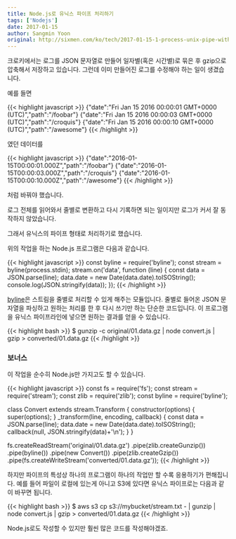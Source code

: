 ```yaml
---
title: Node.js로 유닉스 파이프 처리하기
tags: ['Nodejs']
date: 2017-01-15
author: Sangmin Yoon
original: http://sixmen.com/ko/tech/2017-01-15-1-process-unix-pipe-with-nodejs/
---
```


크로키에서는 로그를 JSON 문자열로 만들어 일자별(혹은 시간별)로 묶은 후
gzip으로 압축해서 저장하고 있습니다.
그런데 이미 만들어진 로그를 수정해야 하는 일이 생겼습니다.

<!--more-->

예를 들면

{{< highlight javascript >}}
{"date":"Fri Jan 15 2016 00:00:01 GMT+0000 (UTC)","path":"/foobar"}
{"date":"Fri Jan 15 2016 00:00:03 GMT+0000 (UTC)","path":"/croquis"}
{"date":"Fri Jan 15 2016 00:00:10 GMT+0000 (UTC)","path":"/awesome"}
{{< /highlight >}}

였던 데이터를

{{< highlight javascript >}}
{"date":"2016-01-15T00:00:01.000Z","path":"/foobar"}
{"date":"2016-01-15T00:00:03.000Z","path":"/croquis"}
{"date":"2016-01-15T00:00:10.000Z","path":"/awesome"}
{{< /highlight >}}

처럼 바꿔야 했습니다.

로그 전체를 읽어와서 줄별로 변환하고 다시 기록하면 되는 일이지만
로그가 커서 잘 동작하지 않았습니다.

그래서 유닉스의 파이프 형태로 처리하기로 했습니다.

위의 작업을 하는 Node.js 프로그램은 다음과 같습니다.

{{< highlight javascript >}}
const byline = require('byline');
const stream = byline(process.stdin);
stream.on('data', function (line) {
  const data = JSON.parse(line);
  data.date = new Date(data.date).toISOString();
  console.log(JSON.stringify(data));
});
{{< /highlight >}}

[byline](https://github.com/jahewson/node-byline)은 스트림을 줄별로 처리할 수 있게 해주는 모듈입니다.
줄별로 들어온 JSON 문자열을 파싱하고 원하는 처리를 한 후 다시 쓰기만 하는 단순한 코드입니다.
이 프로그램을 유닉스 파이프라인에 넣으면 원하는 결과를 얻을 수 있습니다.

{{< highlight bash >}}
$ gunzip -c original/01.data.gz | node convert.js | gzip > converted/01.data.gz
{{< /highlight >}}

### 보너스

이 작업을 순수히 Node.js만 가지고도 할 수 있습니다.

{{< highlight javascript >}}
const fs = require('fs');
const stream = require('stream');
const zlib = require('zlib');
const byline = require('byline');

class Convert extends stream.Transform {
  constructor(options) {
    super(options);
  }
  _transform(line, encoding, callback) {
    const data = JSON.parse(line);
    data.date = new Date(data.date).toISOString();
    callback(null, JSON.stringify(data)+'\n');
  }
}

fs.createReadStream('original/01.data.gz')
  .pipe(zlib.createGunzip())
  .pipe(byline())
  .pipe(new Convert())
  .pipe(zlib.createGzip())
  .pipe(fs.createWriteStream('converted/01.data.gz'));
{{< /highlight >}}

하지만 파이프의 특성상 하나의 프로그램이 하나의 작업만
할 수록 응용하기가 편해집니다.
예를 들어 파일이 로컬에 있는게 아니고 S3에 있다면
유닉스 파이프로는 다음과 같이 바꾸면 됩니다.

{{< highlight bash >}}
$ aws s3 cp s3://mybucket/stream.txt - | gunzip | node convert.js | gzip > converted/01.data.gz
{{< /highlight >}}

Node.js로도 작성할 수 있지만 훨씬 많은 코드를 작성해야겠죠.
